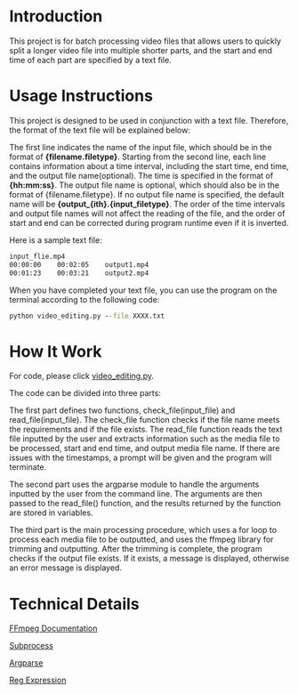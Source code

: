 # Introduction
This project is for batch processing video files that allows users to quickly split a longer video file into multiple shorter parts, and the start and end time of each part are specified by a text file.

# Usage Instructions
This project is designed to be used in conjunction with a text file. Therefore, the format of the text file will be explained below:

The first line indicates the name of the input file, which should be in the format of **{filename.filetype}**. Starting from the second line, each line contains information about a time interval, including the start time, end time, and the output file name(optional). The time is specified in the format of **{hh:mm:ss}**. The output file name is optional, which should also be in the format of {filename.filetype}. If no output file name is specified, the default name will be **{output_{ith}.{input_filetype}**. The order of the time intervals and output file names will not affect the reading of the file, and the order of start and end can be corrected during program runtime even if it is inverted.

Here is a sample text file:
```txt
input_flie.mp4
00:00:00    00:02:05    output1.mp4
00:01:23    00:03:21    output2.mp4
```

When you have completed your text file, you can use the program on the terminal according to the following code:

```cmd
python video_editing.py --file XXXX.txt
```

# How It Work
For code, please click [video_editing.py](https://github.com/ComputationalAgronomy/trim_video/blob/main/video_editing.py).

The code can be divided into three parts:

The first part defines two functions, check_file(input_file) and read_file(input_file). The check_file function checks if the file name meets the requirements and if the file exists. The read_file function reads the text file inputted by the user and extracts information such as the media file to be processed, start and end time, and output media file name. If there are issues with the timestamps, a prompt will be given and the program will terminate.

The second part uses the argparse module to handle the arguments inputted by the user from the command line. The arguments are then passed to the read_file() function, and the results returned by the function are stored in variables.

The third part is the main processing procedure, which uses a for loop to process each media file to be outputted, and uses the ffmpeg library for trimming and outputting. After the trimming is complete, the program checks if the output file exists. If it exists, a  message is displayed, otherwise an error message is displayed.

# Technical Details
[FFmpeg Documentation](https://ffmpeg.org/ffmpeg.html)

[Subprocess](https://docs.python.org/3/library/subprocess.html)

[Argparse](https://docs.python.org/3/library/argparse.html)

[Reg Expression](https://www.w3schools.com/python/python_regex.asp)
